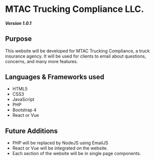 # MTAC Trucking Compliance LLC.
##### Version 1.0.1

## Purpose
This website will be developed for MTAC Trucking Compliance, a truck insurance agency. It will be used for clients to email about questions, concerns, and many more features.

## Languages & Frameworks used
- HTML5
- CSS3
- JavaScript
- PHP
- Bootstrap 4
- React or Vue

## Future Additions
- PHP will be replaced by NodeJS using EmailJS
- React or Vue will be integrated on the website.
- Each section of the website will be in single page components.

